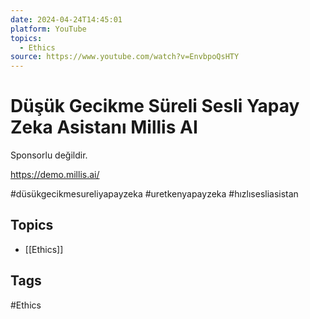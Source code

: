 ```yaml
---
date: 2024-04-24T14:45:01
platform: YouTube
topics:
  - Ethics
source: https://www.youtube.com/watch?v=EnvbpoQsHTY
---
```

# Düşük Gecikme Süreli Sesli Yapay Zeka Asistanı Millis AI

Sponsorlu değildir.

https://demo.millis.ai/

#düsükgecikmesureliyapayzeka #uretkenyapayzeka #hızlısesliasistan

## Topics
- [[Ethics]]

## Tags
#Ethics
